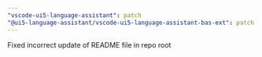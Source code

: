 ```yaml
---
"vscode-ui5-language-assistant": patch
"@ui5-language-assistant/vscode-ui5-language-assistant-bas-ext": patch
---
```


Fixed incorrect update of README file in repo root
